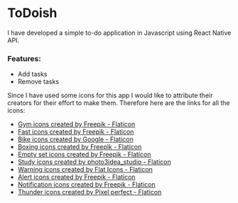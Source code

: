 # ToDoish

I have developed a simple to-do application in Javascript using React Native API.

### Features:

- Add tasks
- Remove tasks

Since I have used some icons for this app I would like to attribute their creators for their effort to make them. Therefore here are the links for all the icons:

- <a href="https://www.flaticon.com/free-icons/gym" title="gym icons">Gym icons created by Freepik - Flaticon</a>
- <a href="https://www.flaticon.com/free-icons/fast" title="fast icons">Fast icons created by Freepik - Flaticon</a>
- <a href="https://www.flaticon.com/free-icons/bike" title="bike icons">Bike icons created by Google - Flaticon</a>
- <a href="https://www.flaticon.com/free-icons/boxing" title="boxing icons">Boxing icons created by Freepik - Flaticon</a>
- <a href="https://www.flaticon.com/free-icons/empty-set" title="empty set icons">Empty set icons created by Freepik - Flaticon</a>
- <a href="https://www.flaticon.com/free-icons/study" title="study icons">Study icons created by photo3idea_studio - Flaticon</a>
- <a href="https://www.flaticon.com/free-icons/warning" title="warning icons">Warning icons created by Flat Icons - Flaticon</a>
- <a href="https://www.flaticon.com/free-icons/alert" title="alert icons">Alert icons created by Freepik - Flaticon</a>
- <a href="https://www.flaticon.com/free-icons/notification" title="notification icons">Notification icons created by Freepik - Flaticon</a>
- <a href="https://www.flaticon.com/free-icons/thunder" title="thunder icons">Thunder icons created by Pixel perfect - Flaticon</a>
